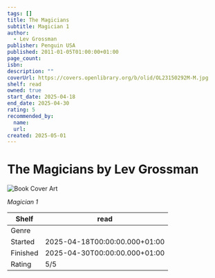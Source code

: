 ```yaml
---
tags: []
title: The Magicians
subtitle: Magician 1
author:
  - Lev Grossman
publisher: Penguin USA
published: 2011-01-05T01:00:00+01:00
page_count:
isbn:
description: ""
coverUrl: https://covers.openlibrary.org/b/olid/OL23150292M-M.jpg
shelf: read
owned: true
start_date: 2025-04-18
end_date: 2025-04-30
rating: 5
recommended_by:
  name:
  url:
created: 2025-05-01
---
```


# The Magicians by Lev Grossman

![Book Cover Art](https://covers.openlibrary.org/b/olid/OL23150292M-M.jpg)

_Magician 1_

| Shelf | read |
| --- | --- |
| Genre |  |
| Started | 2025-04-18T00:00:00.000+01:00 |
| Finished | 2025-04-30T00:00:00.000+01:00 |
| Rating | 5/5 |

